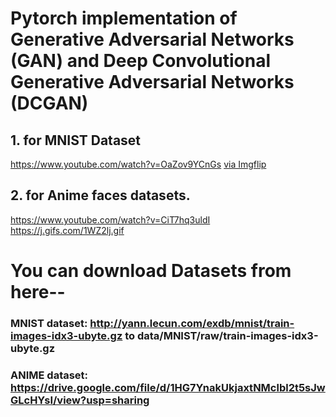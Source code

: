

# Pytorch implementation of Generative Adversarial Networks (GAN) and Deep Convolutional Generative Adversarial Networks (DCGAN)
## 1. for  MNIST Dataset 
https://www.youtube.com/watch?v=OaZov9YCnGs
<a href="https://imgflip.com/gif/4du93u">via Imgflip</a></p></div>
## 2. for  Anime faces datasets.
https://www.youtube.com/watch?v=CiT7hq3uldI
 https://j.gifs.com/1WZ2lj.gif

# You can download Datasets from here--

  ### MNIST dataset: http://yann.lecun.com/exdb/mnist/train-images-idx3-ubyte.gz to data/MNIST/raw/train-images-idx3-ubyte.gz
  ### ANIME dataset: https://drive.google.com/file/d/1HG7YnakUkjaxtNMclbl2t5sJwGLcHYsI/view?usp=sharing

